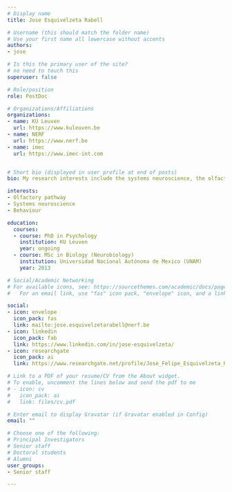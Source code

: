 ```yaml
---
# Display name
title: Jose Esquivelzeta Rabell

# Username (this should match the folder name)
# Use your first name all lowercase without accents
authors:
- jose

# Is this the primary user of the site?
# no need to touch this
superuser: false

# Role/position
role: PostDoc

# Organizations/Affiliations
organizations:
- name: KU Leuven
  url: https://www.kuleuven.be
- name: NERF
  url: https://www.nerf.be
- name: imec
  url: https://www.imec-int.com


# Short bio (displayed in user profile at end of posts)
bio: My research interests include the systems neuroscience, the olfactory pathway and general behaviour.

interests:
- Olfactory pathway
- Systems neuroscience
- Behaviour

education:
  courses:
  - course: PhD in Psychology
    institution: KU Leuven
    year: ongoing
  - course: MSc in Biology (Neurobiology)
    institution: Universidad Nacional Autónoma de Mexico (UNAM)
    year: 2013

# Social/Academic Networking
# For available icons, see: https://sourcethemes.com/academic/docs/page-builder/#icons
#   For an email link, use "fas" icon pack, "envelope" icon, and a link in the

social:
- icon: envelope
  icon_pack: fas
  link: mailto:jose.esquivelzetarabell@nerf.be
- icon: linkedin
  icon_pack: fab
  link: https://www.linkedin.com/in/jose-esquivelzeta/
- icon: researchgate
  icon_pack: ai
  link: https://www.researchgate.net/profile/Jose_Felipe_Esquivelzeta_Rabell

# Link to a PDF of your resume/CV from the About widget.
# To enable, uncomment the lines below and send the pdf to me
# - icon: cv
#   icon_pack: ai
#   link: files/cv.pdf

# Enter email to display Gravatar (if Gravatar enabled in Config)
email: ""

# Choose one of the following: 
# Principal Investigators
# Senior staff
# Doctoral students
# Alumni
user_groups:
- Senior staff

---
```


